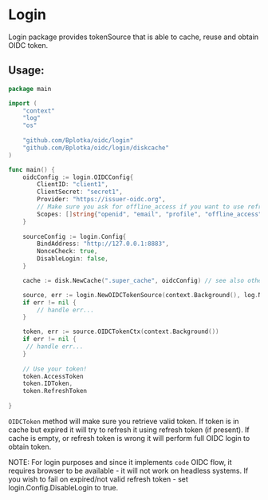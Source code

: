 # Login

Login package provides tokenSource that is able to cache, reuse and obtain OIDC token.

## Usage:
```go
package main

import (
    "context"
    "log"
    "os"
    
    "github.com/Bplotka/oidc/login"
    "github.com/Bplotka/oidc/login/diskcache"
)

func main() {
    oidcConfig := login.OIDCConfig{
        ClientID: "client1",
        ClientSecret: "secret1",
        Provider: "https://issuer-oidc.org",
        // Make sure you ask for offline_access if you want to use refresh tokens!
        Scopes: []string{"openid", "email", "profile", "offline_access"},
    }
    
    sourceConfig := login.Config{
        BindAddress: "http://127.0.0.1:8883",
        NonceCheck: true,
        DisableLogin: false,
    }

    cache := disk.NewCache(".super_cache", oidcConfig) // see also other caches e.g k8s.NewCache.

	source, err := login.NewOIDCTokenSource(context.Background(), log.New(os.Stdout, "", 0), sourceConfig, cache)
	if err != nil {
		// handle err...
	}

	token, err := source.OIDCTokenCtx(context.Background())
	if err != nil {
	 // handle err...
	}
	
	// Use your token!
	token.AccessToken
	token.IDToken,
	token.RefreshToken
	
}
```

`OIDCToken` method will make sure you retrieve valid token. If token is in cache but expired it will try to refresh it using
refresh token (if present). If cache is empty, or refresh token is wrong it will perform full OIDC login to obtain token.

NOTE: For login purposes and since it implements `code` OIDC flow, it requires browser to be available - it will not work on headless systems.
If you wish to fail on expired/not valid refresh token - set login.Config.DisableLogin to true.
